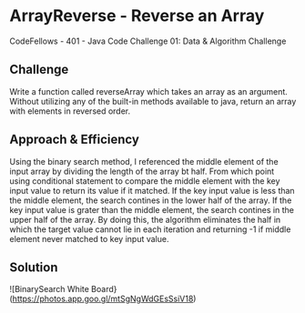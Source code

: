 # ArrayReverse - Reverse an Array
CodeFellows - 401 - Java
Code Challenge 01: Data & Algorithm Challenge
## Challenge
Write a function called reverseArray which takes an array as an argument. Without utilizing any of the built-in methods available to java, return an array with elements in reversed order.
## Approach & Efficiency
Using the binary search method, I referenced the middle element of the input array by dividing the length of the array bt half. From which point using conditional statement to compare the middle element with the key input value to return its value if it matched. If the key input value is less than the middle element, the search contines in the lower half of the array. If the key input value is grater than the middle element, the search contines in the upper half of the array. By doing this, the algorithm eliminates the half in which the target value cannot lie in each iteration and returning -1 if middle element never matched to key input value.
## Solution
<!-- Embedded whiteboard image -->
![BinarySearch White Board}(https://photos.app.goo.gl/mtSgNgWdGEsSsiV18)